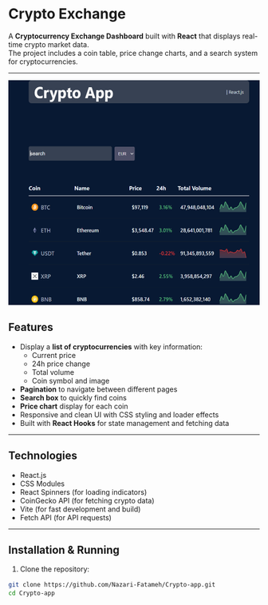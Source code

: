 # Crypto Exchange

A **Cryptocurrency Exchange Dashboard** built with **React** that displays real-time crypto market data.  
The project includes a coin table, price change charts, and a search system for cryptocurrencies.

---

<img src="./public/image/Untitled.png" alt="Crypto Dashboard" width="800" height="450" />

## Features

- Display a **list of cryptocurrencies** with key information:
  - Current price
  - 24h price change
  - Total volume
  - Coin symbol and image
- **Pagination** to navigate between different pages
- **Search box** to quickly find coins
- **Price chart** display for each coin
- Responsive and clean UI with CSS styling and loader effects
- Built with **React Hooks** for state management and fetching data

---

## Technologies

- React.js
- CSS Modules
- React Spinners (for loading indicators)
- CoinGecko API (for fetching crypto data)
- Vite (for fast development and build)
- Fetch API (for API requests)

---

## Installation & Running

1. Clone the repository:

```bash
git clone https://github.com/Nazari-Fatameh/Crypto-app.git
cd Crypto-app
```
